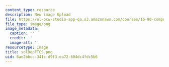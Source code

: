 ```yaml
---
content_type: resource
description: New image Upload
file: https://ol-ocw-studio-app-qa.s3.amazonaws.com/courses/16-90-computational-methods-in-aerospace-engineering-spring-2014/6ae2bbcc341cd9f3ea72604dc4fdc5b6_solDepFTCS.png
file_type: image/png
image_metadata:
  caption: ''
  credit: ''
  image-alt: ''
resourcetype: Image
title: solDepFTCS.png
uid: 6ae2bbcc-341c-d9f3-ea72-604dc4fdc5b6
---
```

